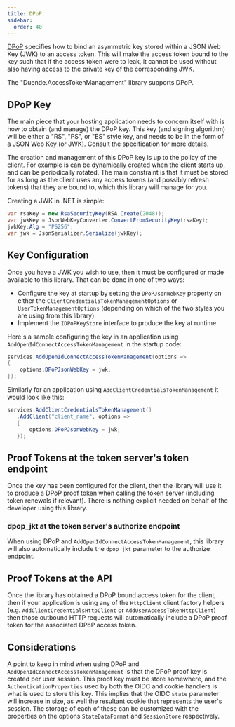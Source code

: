 ```yaml
---
title: DPoP
sidebar:
  order: 40
---
```



[DPoP](https://datatracker.ietf.org/doc/html/draft-ietf-oauth-dpop) specifies how to bind an asymmetric key stored within a JSON Web Key (JWK) to an access token. This will make the access token bound to the key such that if the access token were to leak, it cannot be used without also having access to the private key of the corresponding JWK.

The "Duende.AccessTokenManagement" library supports DPoP.

## DPoP Key

The main piece that your hosting application needs to concern itself with is how to obtain (and manage) the DPoP key. This key (and signing algorithm) will be either a "RS", "PS", or "ES" style key, and needs to be in the form of a JSON Web Key (or JWK). Consult the specification for more details.

The creation and management of this DPoP key is up to the policy of the client. For example is can be dynamically created when the client starts up, and can be periodically rotated. The main constraint is that it must be stored for as long as the client uses any access tokens (and possibly refresh tokens) that they are bound to, which this library will manage for you.

Creating a JWK in .NET is simple:

```cs
var rsaKey = new RsaSecurityKey(RSA.Create(2048));
var jwkKey = JsonWebKeyConverter.ConvertFromSecurityKey(rsaKey);
jwkKey.Alg = "PS256";
var jwk = JsonSerializer.Serialize(jwkKey);
```

## Key Configuration

Once you have a JWK you wish to use, then it must be configured or made available to this library. That can be done in one of two ways: 

* Configure the key at startup by setting the `DPoPJsonWebKey` property on either the `ClientCredentialsTokenManagementOptions` or `UserTokenManagementOptions` (depending on which of the two styles you are using from this library).
* Implement the `IDPoPKeyStore` interface to produce the key at runtime.

Here's a sample configuring the key in an application using `AddOpenIdConnectAccessTokenManagement` in the startup code:

```cs
services.AddOpenIdConnectAccessTokenManagement(options =>
{
    options.DPoPJsonWebKey = jwk;
});
```

Similarly for an application using `AddClientCredentialsTokenManagement` it would look like this:

```cs
services.AddClientCredentialsTokenManagement()
   .AddClient("client_name", options =>
   {
       options.DPoPJsonWebKey = jwk;
   });
```

## Proof Tokens at the token server's token endpoint

Once the key has been configured for the client, then the library will use it to produce a DPoP proof token when calling the token server (including token renewals if relevant).
There is nothing explicit needed on behalf of the developer using this library.

### dpop_jkt at the token server's authorize endpoint

When using DPoP and `AddOpenIdConnectAccessTokenManagement`, this library will also automatically include the `dpop_jkt` parameter to the authorize endpoint.

## Proof Tokens at the API

Once the library has obtained a DPoP bound access token for the client, then if your application is using any of the `HttpClient` client factory helpers (e.g. `AddClientCredentialsHttpClient` or `AddUserAccessTokenHttpClient`) then those outbound HTTP requests will automatically include a DPoP proof token for the associated DPoP access token.

## Considerations

A point to keep in mind when using DPoP and `AddOpenIdConnectAccessTokenManagement` is that the DPoP proof key is created per user session. 
This proof key must be store somewhere, and the `AuthenticationProperties` used by both the OIDC and cookie handlers is what is used to store this key.
This implies that the OIDC `state` parameter will increase in size, as well the resultant cookie that represents the user's session.
The storage of each of these can be customized with the properties on the options `StateDataFormat` and `SessionStore` respectively.
